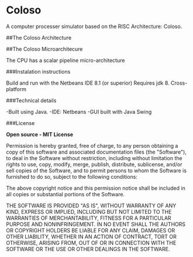 # Coloso
A computer processer simulator based on the RISC Architecture: Coloso.

##The Coloso Architecture

##The Coloso Microarchitecure 

The CPU has a scalar  pipeline micro-architecture


###Instalation instructions

Build and run with the Netbeans IDE 8.1 (or superior)
Requires jdk 8.
Cross-platform


###Technical details

-Built using Java.
-IDE: Netbeans
-GUI built with Java Swing

###License

**Open source - MIT License**

Permission is hereby granted, free of charge, to any person obtaining a copy of this software and associated documentation files (the "Software"), to deal in the Software without restriction, including without limitation the rights to use, copy, modify, merge, publish, distribute, sublicense, and/or sell copies of the Software, and to permit persons to whom the Software is furnished to do so, subject to the following conditions:

The above copyright notice and this permission notice shall be included in all copies or substantial portions of the Software.

THE SOFTWARE IS PROVIDED "AS IS", WITHOUT WARRANTY OF ANY KIND, EXPRESS OR IMPLIED, INCLUDING BUT NOT LIMITED TO THE WARRANTIES OF MERCHANTABILITY, FITNESS FOR A PARTICULAR PURPOSE AND NONINFRINGEMENT. IN NO EVENT SHALL THE AUTHORS OR COPYRIGHT HOLDERS BE LIABLE FOR ANY CLAIM, DAMAGES OR OTHER LIABILITY, WHETHER IN AN ACTION OF CONTRACT, TORT OR OTHERWISE, ARISING FROM, OUT OF OR IN CONNECTION WITH THE SOFTWARE OR THE USE OR OTHER DEALINGS IN THE SOFTWARE.




